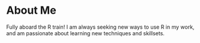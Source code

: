 # About Me

Fully aboard the R train! I am always seeking new ways to use R in my work, and am passionate about learning new techniques and skillsets.

